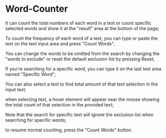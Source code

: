 # Word-Counter
It can count the total numbers of each word in a text or count specific selected words and show it at the "result" area at the bottom of the page;

To count the frequency of each word of a text, you can type or paste the text on the text input area and press "Count Words";

You can change the words to be omitted from the search by changing the "words to exclude" or reset the default exclusion list by pressing Reset;

If you're searching for a specific word, you can type it on the last text area named "Specific Word";

You can also select a text to find total amount of that text selection in the input text;

when selecting text, a hover element will appear near the mouse showing the total count of that selection in the provided text;

Note that the search for specific text will ignore the exclusion list when searching for specific words;

to resume normal counting, press the "Count Words" button.

